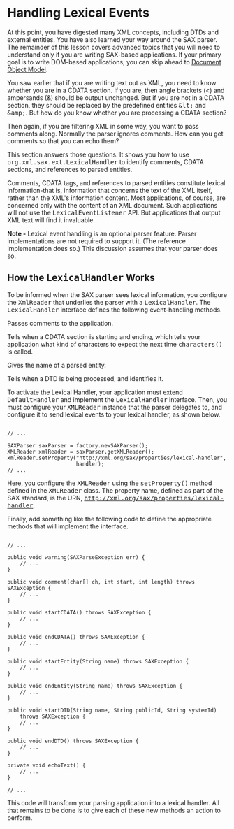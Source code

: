 
# Handling Lexical Events

At this point, you have digested many XML concepts, including DTDs and external entities. You have also learned your way around the SAX parser. The remainder of this lesson covers advanced topics that you will need to understand only if you are writing SAX-based applications. If your primary goal is to write DOM-based applications, you can skip ahead to 
[Document Object Model](../dom/index.html).

You saw earlier that if you are writing text out as XML, you need to know whether you are in a CDATA section. If you are, then angle brackets (&lt;) and ampersands (&amp;) should be output unchanged. But if you are not in a CDATA section, they should be replaced by the predefined entities <tt>&amp;lt;</tt> and <tt>&amp;amp;</tt>. But how do you know whether you are processing a CDATA section?

Then again, if you are filtering XML in some way, you want to pass comments along. Normally the parser ignores comments. How can you get comments so that you can echo them?

This section answers those questions. It shows you how to use <tt>org.xml.sax.ext.LexicalHandler</tt> to identify comments, CDATA sections, and references to parsed entities.

Comments, CDATA tags, and references to parsed entities constitute lexical information-that is, information that concerns the text of the XML itself, rather than the XML's information content. Most applications, of course, are concerned only with the content of an XML document. Such applications will not use the <tt>LexicalEventListener</tt> API. But applications that output XML text will find it invaluable.

**Note -** Lexical event handling is an optional parser feature. Parser implementations are not required to support it. (The reference implementation does so.) This discussion assumes that your parser does so.

## <a name="gcymx" id="gcymx"></a>How the <tt>LexicalHandler</tt> Works

To be informed when the SAX parser sees lexical information, you configure the <tt>XmlReader</tt> that underlies the parser with a <tt>LexicalHandler</tt>. The <tt>LexicalHandler</tt> interface defines the following event-handling methods.

Passes comments to the application.

Tells when a CDATA section is starting and ending, which tells your application what kind of characters to expect the next time <tt>characters()</tt> is called.

Gives the name of a parsed entity.

Tells when a DTD is being processed, and identifies it.

To activate the Lexical Handler, your application must extend <tt>DefaultHandler</tt> and implement the <tt>LexicalHandler</tt> interface. Then, you must configure your <tt>XMLReader</tt> instance that the parser delegates to, and configure it to send lexical events to your lexical handler, as shown below.

```

// ...

SAXParser saxParser = factory.newSAXParser();
XMLReader xmlReader = saxParser.getXMLReader();
xmlReader.setProperty("http://xml.org/sax/properties/lexical-handler",
                      handler); 
// ...

```

Here, you configure the <tt>XMLReader</tt> using the <tt>setProperty()</tt> method defined in the <tt>XMLReader</tt> class. The property name, defined as part of the SAX standard, is the URN, <tt>http://xml.org/sax/properties/lexical-handler</tt>.

Finally, add something like the following code to define the appropriate methods that will implement the interface.

```

// ...

public void warning(SAXParseException err) {
    // ...
}

public void comment(char[] ch, int start, int length) throws SAXException {
    // ...   
}

public void startCDATA() throws SAXException {
    // ...
}

public void endCDATA() throws SAXException {
    // ...
}

public void startEntity(String name) throws SAXException {
    // ...
}

public void endEntity(String name) throws SAXException {
    // ...
}

public void startDTD(String name, String publicId, String systemId)
    throws SAXException {
    // ...
}

public void endDTD() throws SAXException {
    // ...
}

private void echoText() {
    // ...
}

// ...

```

This code will transform your parsing application into a lexical handler. All that remains to be done is to give each of these new methods an action to perform.
